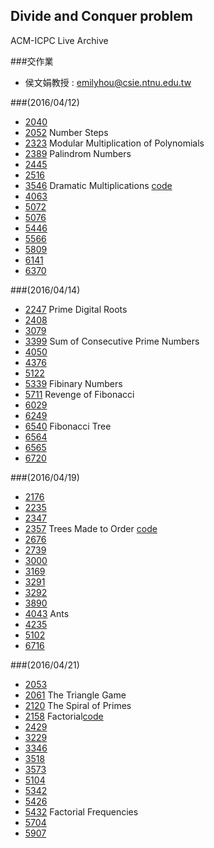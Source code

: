 ## Divide and Conquer problem 
ACM-ICPC Live Archive 

###交作業

 - 侯文娟教授 : emilyhou@csie.ntnu.edu.tw

###(2016/04/12)
- [2040](https://icpcarchive.ecs.baylor.edu/index.php?option=onlinejudge&page=show_problem&problem=41)
- [2052](https://icpcarchive.ecs.baylor.edu/index.php?option=com_onlinejudge&Itemid=8&page=show_problem&problem=53)
  Number Steps
- [2323](https://icpcarchive.ecs.baylor.edu/index.php?option=com_onlinejudge&Itemid=8&page=show_problem&problem=324)
   Modular Multiplication of Polynomials
- [2389](https://icpcarchive.ecs.baylor.edu/index.php?option=onlinejudge&page=show_problem&problem=390)
  Palindrom Numbers
- [2445](https://icpcarchive.ecs.baylor.edu/index.php?option=onlinejudge&Itemid=99999999&category=95&page=show_problem&problem=446)
- [2516](https://icpcarchive.ecs.baylor.edu/index.php?option=com_onlinejudge&Itemid=8&page=show_problem&problem=517)
- [3546](https://icpcarchive.ecs.baylor.edu/index.php?option=com_onlinejudge&Itemid=8&page=show_problem&problem=1547)
  Dramatic Multiplications
  [code](https://github.com/cthbst/ACM/blob/master/LA/3546.cpp)
- [4063](https://icpcarchive.ecs.baylor.edu/index.php?option=com_onlinejudge&Itemid=8&page=show_problem&problem=2064)
- [5072](https://icpcarchive.ecs.baylor.edu/index.php?option=com_onlinejudge&Itemid=8&page=show_problem&problem=3073)
- [5076](https://icpcarchive.ecs.baylor.edu/index.php?option=com_onlinejudge&Itemid=8&page=show_problem&problem=3077)
- [5446](https://icpcarchive.ecs.baylor.edu/index.php?option=com_onlinejudge&Itemid=8&page=show_problem&problem=3447)
- [5566](https://icpcarchive.ecs.baylor.edu/index.php?option=com_onlinejudge&Itemid=8&page=show_problem&problem=3567)
- [5809](https://icpcarchive.ecs.baylor.edu/index.php?option=com_onlinejudge&Itemid=8&page=show_problem&problem=3820)
- [6141](https://icpcarchive.ecs.baylor.edu/index.php?option=com_onlinejudge&Itemid=8&page=show_problem&problem=4152)
- [6370](https://icpcarchive.ecs.baylor.edu/index.php?option=com_onlinejudge&Itemid=8&page=show_problem&problem=4381)

###(2016/04/14)
- [2247](https://icpcarchive.ecs.baylor.edu/index.php?option=onlinejudge&page=show_problem&problem=248)
  Prime Digital Roots
- [2408](https://icpcarchive.ecs.baylor.edu/index.php?option=com_onlinejudge&Itemid=8&page=show_problem&problem=409)
- [3079](https://icpcarchive.ecs.baylor.edu/index.php?option=com_onlinejudge&Itemid=8&page=show_problem&problem=1080)
- [3399](https://icpcarchive.ecs.baylor.edu/index.php?option=com_onlinejudge&Itemid=8&page=show_problem&problem=1400)
  Sum of Consecutive Prime Numbers
- [4050](https://icpcarchive.ecs.baylor.edu/index.php?option=onlinejudge&page=show_problem&problem=2051)
- [4376](https://icpcarchive.ecs.baylor.edu/index.php?option=onlinejudge&page=show_problem&problem=2377)
- [5122](https://icpcarchive.ecs.baylor.edu/index.php?option=com_onlinejudge&Itemid=8&page=show_problem&problem=3123)
- [5339](https://icpcarchive.ecs.baylor.edu/index.php?option=com_onlinejudge&Itemid=8&page=show_problem&problem=3340)
  Fibinary Numbers
- [5711](https://icpcarchive.ecs.baylor.edu/index.php?option=com_onlinejudge&Itemid=8&page=show_problem&problem=3712)
  Revenge of Fibonacci
- [6029](https://icpcarchive.ecs.baylor.edu/index.php?option=com_onlinejudge&Itemid=8&page=show_problem&problem=4040)
- [6249](https://icpcarchive.ecs.baylor.edu/index.php?option=com_onlinejudge&Itemid=8&category=586&page=show_problem&problem=4260)
- [6540](https://icpcarchive.ecs.baylor.edu/index.php?option=com_onlinejudge&Itemid=8&page=show_problem&problem=4551)
  Fibonacci Tree
- [6564](https://icpcarchive.ecs.baylor.edu/index.php?option=com_onlinejudge&Itemid=8&page=show_problem&problem=4575)
- [6565](https://icpcarchive.ecs.baylor.edu/index.php?option=com_onlinejudge&Itemid=8&category=628&page=show_problem&problem=4576)
- [6720](https://icpcarchive.ecs.baylor.edu/index.php?option=com_onlinejudge&Itemid=8&category=630&page=show_problem&problem=4732)

###(2016/04/19)
- [2176](https://icpcarchive.ecs.baylor.edu/index.php?option=com_onlinejudge&Itemid=8&page=show_problem&problem=177)
- [2235](https://icpcarchive.ecs.baylor.edu/index.php?option=onlinejudge&page=show_problem&problem=236)
- [2347](https://icpcarchive.ecs.baylor.edu/index.php?option=com_onlinejudge&Itemid=8&page=show_problem&problem=348)
- [2357](https://icpcarchive.ecs.baylor.edu/index.php?option=com_onlinejudge&Itemid=8&page=show_problem&problem=358)
  Trees Made to Order [code](https://github.com/cthbst/ACM/blob/master/LA/2357.cpp)
- [2676](https://icpcarchive.ecs.baylor.edu/index.php?option=com_onlinejudge&Itemid=8&page=show_problem&problem=677)
- [2739](https://icpcarchive.ecs.baylor.edu/index.php?option=com_onlinejudge&Itemid=8&page=show_problem&problem=740)
- [3000](https://icpcarchive.ecs.baylor.edu/index.php?option=com_onlinejudge&Itemid=8&page=show_problem&problem=740)
- [3169](https://icpcarchive.ecs.baylor.edu/index.php?option=com_onlinejudge&Itemid=8&page=show_problem&problem=1170)
- [3291](https://icpcarchive.ecs.baylor.edu/index.php?option=com_onlinejudge&Itemid=8&page=show_problem&problem=1292)
- [3292](https://icpcarchive.ecs.baylor.edu/index.php?option=onlinejudge&page=show_problem&problem=1293)
- [3890](https://icpcarchive.ecs.baylor.edu/index.php?option=com_onlinejudge&Itemid=8&page=show_problem&problem=1891)
- [4043](https://icpcarchive.ecs.baylor.edu/index.php?option=com_onlinejudge&Itemid=8&page=show_problem&problem=2044)
  Ants
- [4235](https://icpcarchive.ecs.baylor.edu/index.php?option=com_onlinejudge&Itemid=8&page=show_problem&problem=2236)
- [5102](https://icpcarchive.ecs.baylor.edu/index.php?option=com_onlinejudge&Itemid=8&page=show_problem&problem=3103)
- [6716](https://icpcarchive.ecs.baylor.edu/index.php?option=com_onlinejudge&Itemid=8&category=630&page=show_problem&problem=4728)

###(2016/04/21)
- [2053](https://icpcarchive.ecs.baylor.edu/index.php?option=com_onlinejudge&Itemid=8&page=show_problem&problem=54)
- [2061](https://icpcarchive.ecs.baylor.edu/index.php?option=com_onlinejudge&Itemid=8&page=show_problem&problem=62)
  The Triangle Game
- [2120](https://icpcarchive.ecs.baylor.edu/index.php?option=onlinejudge&page=show_problem&problem=121)
  The Spiral of Primes
- [2158](https://icpcarchive.ecs.baylor.edu/index.php?option=com_onlinejudge&Itemid=8&page=show_problem&problem=159)
  Factorial[code](https://github.com/cthbst/ACM/blob/master/LA/2158.cpp)
- [2429](https://icpcarchive.ecs.baylor.edu/index.php?option=com_onlinejudge&Itemid=8&page=show_problem&problem=430)
- [3229](https://icpcarchive.ecs.baylor.edu/index.php?option=com_onlinejudge&Itemid=8&page=show_problem&problem=1230)
- [3346](https://icpcarchive.ecs.baylor.edu/index.php?option=com_onlinejudge&Itemid=8&page=show_problem&problem=1347)
- [3518](https://icpcarchive.ecs.baylor.edu/index.php?option=com_onlinejudge&Itemid=8&page=show_problem&problem=1519)
- [3573](https://icpcarchive.ecs.baylor.edu/index.php?option=com_onlinejudge&Itemid=8&page=show_problem&problem=1574)
- [5104](https://icpcarchive.ecs.baylor.edu/index.php?option=com_onlinejudge&Itemid=8&page=show_problem&problem=3105)
- [5342](https://icpcarchive.ecs.baylor.edu/index.php?option=com_onlinejudge&Itemid=8&page=show_problem&problem=3343)
- [5426](https://icpcarchive.ecs.baylor.edu/index.php?option=com_onlinejudge&Itemid=8&page=show_problem&problem=3427)
- [5432](https://icpcarchive.ecs.baylor.edu/index.php?option=com_onlinejudge&Itemid=8&page=show_problem&problem=3433)
  Factorial Frequencies
- [5704](https://icpcarchive.ecs.baylor.edu/index.php?option=com_onlinejudge&Itemid=8&page=show_problem&problem=3705)
- [5907](https://icpcarchive.ecs.baylor.edu/index.php?option=com_onlinejudge&Itemid=8&category=544&page=show_problem&problem=3918)
